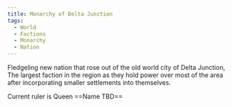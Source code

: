 ```yaml
---
title: Monarchy of Delta Junction
tags:
  - World
  - Factions
  - Monarchy
  - Nation
---
```

Fledgeling new nation that rose out of the old world city of Delta Junction, The largest faction in the region as they hold power over most of the area after incorporating smaller settlements into themselves. 

Current ruler is Queen ==Name TBD==